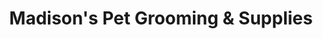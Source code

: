 ---
title: "Madison's Pet Grooming & Supplies"
url: /fort-saskatchewan/madisons-pet-grooming-und-supplies/
shop: Tiersalon
---